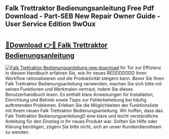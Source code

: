 ## Falk Trettraktor Bedienungsanleitung Free Pdf Download - Part-SEB New Repair Owner Guide - User Service Edition 9wOux

# <h2><a href="http://df46p1.blite.top/?on=Falk+Trettraktor+Bedienungsanleitung">🔗Download 👉🔴 Falk Trettraktor Bedienungsanleitung</a></h2>

[![Falk Trettraktor Bedienungsanleitung new download](https://i.imgur.com/lujVjoI.png)](http://df46p1.blite.top/?on=Falk+Trettraktor+Bedienungsanleitung)
Ihr Tor zur Effizienz In diesem Handbuch erfahren Sie, wie Ihr neues REDDDDDDD Ihren Workflow rationalisieren und die Produktivität steigern kann. Bevor Sie Ihren Falk Trettraktor Bedienungsanleitung verwenden, machen Sie sich bitte mit seinen Funktionen und Merkmalen vertraut, indem Sie dieses Benutzerhandbuch lesen. Es enthält klare Anweisungen für Installation, Einrichtung und Betrieb sowie Tipps zur Fehlerbehebung bei häufig auftretenden Problemen. Erleben Sie die Möglichkeiten der Funktionsliste mit Ihrem neuen Falk Trettraktor Bedienungsanleitung. Wir hoffen, dass das Falk Trettraktor BedienungsanleitungD eine klare und leicht verständliche Anleitung für den Einstieg in Ihr neues Produkt war. Sollten Sie Hilfe oder Klärung benötigen, zögern Sie bitte nicht, sich an unser Kundendienstteam zu wenden.
